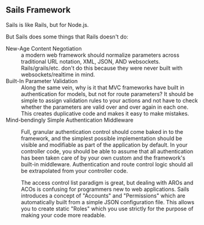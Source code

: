 Sails Framework
--

Sails is like Rails, but for Node.js.

But Sails does some things that Rails doesn't do:

<dl>

<dt>New-Age Content Negotiation</dt>
<dd>a modern web framework should normalize parameters across traditional URL notation, XML, JSON, AND websockets.  Rails/grails/etc. don't do this because they were never built with websockets/realtime in mind.</dd>

<dt>Built-In Parameter Validation</dt>
<dd>Along the same vein, why is it that MVC frameworks have built in authentication for models, but not for route parameters?  It should be simple to assign validation rules to your actions and not have to check whether the parameters are valid over and over again in each one. This creates duplicative code and makes it easy to make mistakes.</dd>

<dt>Mind-bendingly Simple Authentication Middleware</dt>
<dd>
<p>Full, granular authentication control should come baked in to the framework, and the simplest possible implementation should be visible and modifiable as part of the application by default.  In your controller code, you should be able to assume that all authentication has been taken care of by your own custom and the framework's built-in middleware.  Authentication and route control logic should all be extrapolated from your controller code.</p>
<p>The access control list paradigm is great, but dealing with AROs and ACOs is confusing for programmers new to web applications.  Sails introduces a concept of "Accounts" and "Permissions" which are automatically built from a simple JSON configuration file.  This allows you to create static "Roles" which you use strictly for the purpose of making your code more readable.</p></dd>
